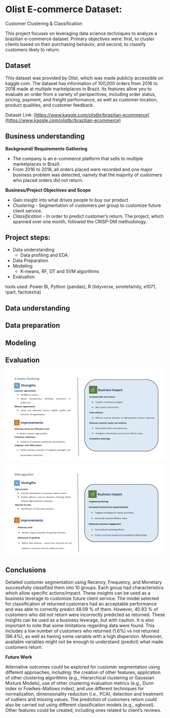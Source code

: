 # Olist E-commerce Dataset:  
Customer Clustering & Classification

This project focuses on leveraging data science techniques to analyze a brazilian e-commerce dataset. Primary objectives were: first, to cluster clients based on their purchasing behavior, and second, to classify customers likely to return.

## Dataset
This dataset was provided by Olist, which was made publicly accessible on kaggle.com. The dataset has information of 100,000 orders from 2016 to 2018 made at multiple marketplaces in Brazil. Its features allow you to evaluate an order from a variety of perspectives, including order status, pricing, payment, and freight performance, as well as customer location, product qualities, and customer feedback.

Dataset Link: [https://www.kaggle.com/olistbr/brazilian-ecommerce](https://www.kaggle.com/olistbr/brazilian-ecommerce)

## Business understanding 

**Background/ Requirements Gathering**
 - The company is an e-commerce platform that sells to multiple
   marketplaces in Brazil.
 - From 2016 to 2018, all orders placed were    recorded and one major
   business problem was detected, namely that the    majority of
   customers who placed orders did not return.

**Business/Project Objectives and Scope**
 - Gain insight into what drives people to buy our product
 - *Clustering -* Segmentation of customers per group to customize future client service.
- *Classification -* In order to predict customer’s return. The project, which spanned over one month, followed the CRISP-DM methodology. 


## Project steps:

- Data understanding 
	- Data profiling and EDA.
-  Data Preparation
- Modeling
	- K-means, RF, DT and SVM algorithms
- Evaluation

tools used: Power Bi, Python (pandas), R (tidyverse, smotefamily, e1071, rpart, factoextra)

## Data understanding

## Data preparation

## Modeling

## Evaluation


![enter image description here](https://github.com/natmag93/Olist_ecommerce_dataset_Clustering_and_Classification/blob/97027db4915dca2a64765a3f7d1f54f0d02b0477/evalution_kmeans.png)



![enter image description here](https://github.com/natmag93/Olist_ecommerce_dataset_Clustering_and_Classification/blob/97027db4915dca2a64765a3f7d1f54f0d02b0477/evalution_classification.png)




## Conclusions 

Detailed customer segmentation using Recency, Frequency, and Monetary successfully classified them into 10 groups. Each group had characteristics which allow specific actions/impact. These insights can be used as a business leverage to customize future client service.
The model selected for classification of returned customers had an acceptable performance and was able to correctly predict 48.09 % of them. However, 40.93 % of customers who did not return were incorrectly predicted as returned. These insights can be used as a business leverage, but with caution.
It is also important to note that some limitations regarding data were found. This includes a low number of customers who returned (1.6%) vs not returned (98.4%), as well as having some variable with a high dispersion. Moreover, available variables might not be enough to understand (predict) what made customers return.

**Future Work**

Alternative outcomes could be explored for customer segmentation using different approaches, including: the creation of other features, application of other clustering algorithms (e.g., Hierarchical clustering or Gaussian Mixture Models), use of other clustering evaluation metrics (e.g., Dunn index or Fowlkes-Mallows index), and use different techniques for normalization, dimensionality reduction (i.e., PCA), detection and treatment of outliers and missing values.
The prediction of customers return could also be carried out using different classification models (e.g., xgboost). Other features could be created, including ones related to client’s reviews.
